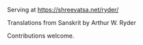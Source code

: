 Serving at https://shreevatsa.net/ryder/

Translations from Sanskrit by Arthur W. Ryder

Contributions welcome.
